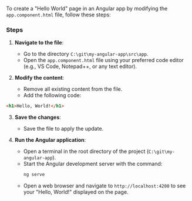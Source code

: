 To create a "Hello World" page in an Angular app by modifying the `app.component.html` file, follow these steps:

### Steps
1. **Navigate to the file**:
   - Go to the directory `C:\git\my-angular-app\src\app`.
   - Open the `app.component.html` file using your preferred code editor (e.g., VS Code, Notepad++, or any text editor).

2. **Modify the content**:
   - Remove all existing content from the file.
   - Add the following code:

```html
<h1>Hello, World!</h1>
```

3. **Save the changes**:
   - Save the file to apply the update.

4. **Run the Angular application**:
   - Open a terminal in the root directory of the project (`C:\git\my-angular-app`).
   - Start the Angular development server with the command:
     ```bash
     ng serve
     ```
   - Open a web browser and navigate to `http://localhost:4200` to see your "Hello, World!" displayed on the page.
